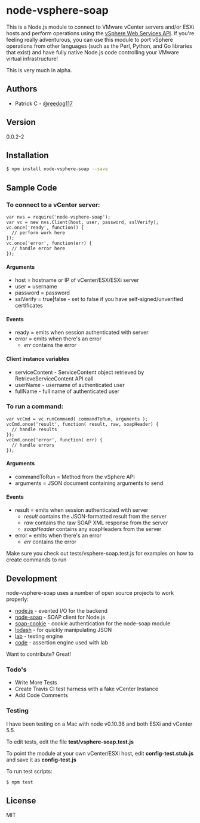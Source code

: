 # node-vsphere-soap

This is a Node.js module to connect to VMware vCenter servers and/or ESXi hosts and perform operations using the [vSphere Web Services API]. If you're feeling really adventurous, you can use this module to port vSphere operations from other languages (such as the Perl, Python, and Go libraries that exist) and have fully native Node.js code controlling your VMware virtual infrastructure!

This is very much in alpha. 

## Authors

  - Patrick C - [@reedog117]

## Version
0.0.2-2

## Installation

```sh
$ npm install node-vsphere-soap --save
```

## Sample Code

### To connect to a vCenter server:

    var nvs = require('node-vsphere-soap');
    var vc = new nvs.Client(host, user, password, sslVerify);
    vc.once('ready', function() {
      // perform work here
    });
    vc.once('error', function(err) {
      // handle error here
    });

#### Arguments
  - host = hostname or IP of vCenter/ESX/ESXi server
  - user = username
  - password = password
  - sslVerify = true|false  - set to false if you have self-signed/unverified certificates

#### Events
  - ready = emits when session authenticated with server
  - error = emits when there's an error
    - *err* contains the error

#### Client instance variables

  - serviceContent - ServiceContent object retrieved by RetrieveServiceContent API call
  - userName - username of authenticated user
  - fullName - full name of authenticated user

### To run a command:

    var vcCmd = vc.runCommand( commandToRun, arguments );
    vcCmd.once('result', function( result, raw, soapHeader) {
      // handle results
    });
    vcCmd.once('error', function( err) {
      // handle errors
    });    

#### Arguments
  - commandToRun = Method from the vSphere API
  - arguments = JSON document containing arguments to send

#### Events
  - result = emits when session authenticated with server
    - *result* contains the JSON-formatted result from the server
    - *raw* contains the raw SOAP XML response from the server
    - *soapHeader* contains any soapHeaders from the server
  - error = emits when there's an error
    - *err* contains the error

Make sure you check out tests/vsphere-soap.test.js for examples on how to create commands to run

## Development

node-vsphere-soap uses a number of open source projects to work properly:

* [node.js] - evented I/O for the backend
* [node-soap] - SOAP client for Node.js
* [soap-cookie] - cookie authentication for the node-soap module
* [lodash] - for quickly manipulating JSON
* [lab] - testing engine
* [code] - assertion engine used with lab

Want to contribute? Great!

### Todo's

 - Write More Tests
 - Create Travis CI test harness with a fake vCenter Instance
 - Add Code Comments

### Testing

I have been testing on a Mac with node v0.10.36 and both ESXi and vCenter 5.5.

To edit tests, edit the file **test/vsphere-soap.test.js**

To point the module at your own vCenter/ESXi host, edit **config-test.stub.js** and save it as **config-test.js**

To run test scripts:

```sh
$ npm test
```


License
----

MIT


[vSphere Web Services API]:http://pubs.vmware.com/vsphere-55/topic/com.vmware.wssdk.apiref.doc/right-pane.html
[node-soap]:https://github.com/vpulim/node-soap
[node.js]:http://nodejs.org/
[soap-cookie]:https://github.com/shanestillwell/soap-cookie
[code]:https://github.com/hapijs/code
[lab]:https://github.com/hapijs/lab
[lodash]:https://lodash.com/
[@reedog117]:http://www.twitter.com/reedog117

